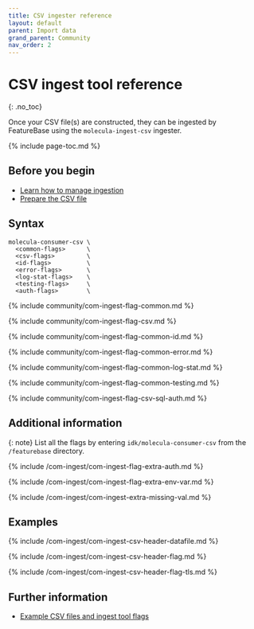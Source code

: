 ```yaml
---
title: CSV ingester reference
layout: default
parent: Import data
grand_parent: Community
nav_order: 2
---
```


# CSV ingest tool reference
{: .no_toc}


Once your CSV file(s) are constructed, they can be ingested by FeatureBase using the `molecula-ingest-csv` ingester.

{% include page-toc.md %}

## Before you begin

* [Learn how to manage ingestion](/docs/community/com-ingest/com-ingest-manage)
* [Prepare the CSV file](/docs/community/com-ingest/com-datafile-ref-csv)

## Syntax

```
molecula-consumer-csv \
  <common-flags>      \
  <csv-flags>         \
  <id-flags>          \
  <error-flags>       \
  <log-stat-flags>    \
  <testing-flags>     \
  <auth-flags>        \
```

{% include community/com-ingest-flag-common.md %}

{% include community/com-ingest-flag-csv.md %}

{% include community/com-ingest-flag-common-id.md %}

{% include community/com-ingest-flag-common-error.md %}

{% include community/com-ingest-flag-common-log-stat.md %}

{% include community/com-ingest-flag-common-testing.md %}

{% include community/com-ingest-flag-csv-sql-auth.md %}

## Additional information

{: note}
List all the flags by entering `idk/molecula-consumer-csv` from the `/featurebase` directory.

{% include /com-ingest/com-ingest-flag-extra-auth.md %}

{% include /com-ingest/com-ingest-flag-extra-env-var.md %}

{% include /com-ingest/com-ingest-extra-missing-val.md %}

## Examples

{% include /com-ingest/com-ingest-csv-header-datafile.md %}

{% include /com-ingest/com-ingest-csv-header-flag.md %}

{% include /com-ingest/com-ingest-csv-header-flag-tls.md %}

## Further information

* [Example CSV files and ingest tool flags](/docs/community/com-ingest/com-ingest-example-csv)
